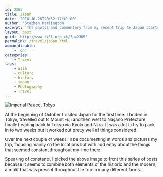 ```yaml
---
id: 2365
title: Japan
date: '2010-10-26T20:52:17+01:00'
author: 'Stephen Darlington'
excerpt: 'The photos and commentary from my recent trip to Japan starts here.'
layout: post
guid: 'http://www.zx81.org.uk/?p=2365'
permalink: /travel/japan.html
adman_disable:
    - 'on'
categories:
    - Travel
tags:
    - asia
    - culture
    - history
    - japan
    - Photography
    - Travel
---
```


[![Imperial Palace, Tokyo](https://i0.wp.com/farm5.staticflickr.com/4088/5093738753_78f49897de.jpg?resize=333%2C500)](http://www.flickr.com/photos/stephendarlington/5093738753/ "Imperial Palace, Tokyo by stephendarlington, on Flickr")

At the beginning of October I visited Japan for the first time. I landed in Tokyo, travelled out to Mount Fuji and then west to Nagano Prefecture, finally heading back to Tokyo via Kyoto and Nara. It was a lot to try to pack in to two weeks but it worked out pretty well all things considered.

Over the next couple of weeks I’ll be documenting in words and pictures my trip, focusing mainly on the locations but with odd entry about the things that seemed constant throughout my time there.

Speaking of constants, I picked the above image to front this series of posts because it seems to combine both elements of the historic and the modern, a motif that was present throughout the trip in many different forms.